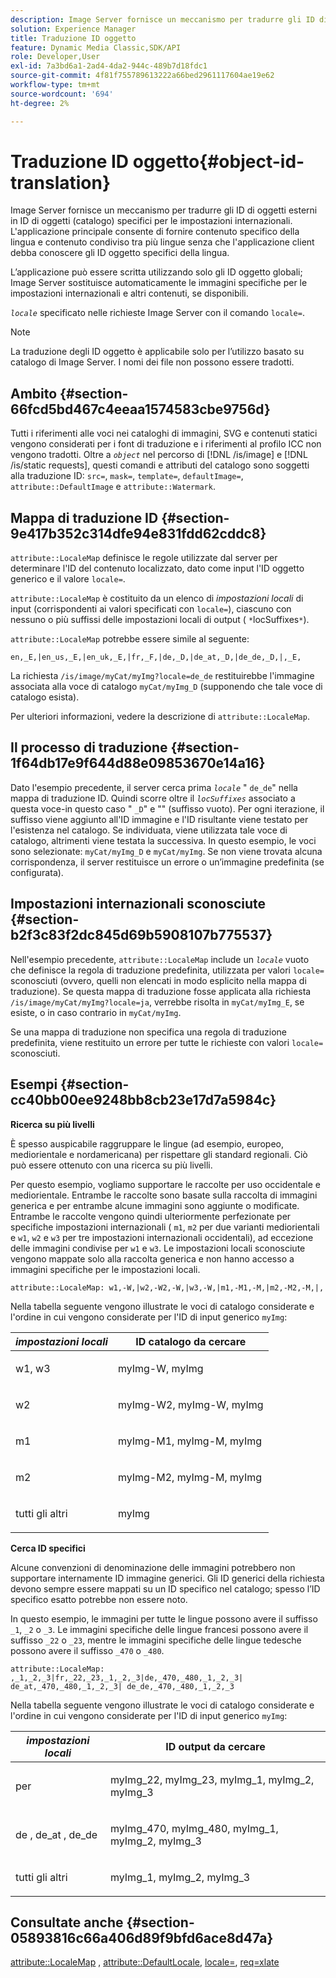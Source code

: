 ```yaml
---
description: Image Server fornisce un meccanismo per tradurre gli ID di oggetti esterni in ID di oggetti (catalogo) specifici per le impostazioni internazionali. L'applicazione principale consente di fornire contenuto specifico della lingua e contenuto condiviso tra più lingue senza che l'applicazione client debba conoscere gli ID oggetto specifici della lingua.
solution: Experience Manager
title: Traduzione ID oggetto
feature: Dynamic Media Classic,SDK/API
role: Developer,User
exl-id: 7a3bd6a1-2ad4-4da2-944c-489b7d18fdc1
source-git-commit: 4f81f755789613222a66bed2961117604ae19e62
workflow-type: tm+mt
source-wordcount: '694'
ht-degree: 2%

---
```


# Traduzione ID oggetto{#object-id-translation}

Image Server fornisce un meccanismo per tradurre gli ID di oggetti esterni in ID di oggetti (catalogo) specifici per le impostazioni internazionali. L&#39;applicazione principale consente di fornire contenuto specifico della lingua e contenuto condiviso tra più lingue senza che l&#39;applicazione client debba conoscere gli ID oggetto specifici della lingua.

L’applicazione può essere scritta utilizzando solo gli ID oggetto globali; Image Server sostituisce automaticamente le immagini specifiche per le impostazioni internazionali e altri contenuti, se disponibili.

*`locale`* specificato nelle richieste Image Server con il comando `locale=`.

>[!NOTE]
>
>La traduzione degli ID oggetto è applicabile solo per l’utilizzo basato su catalogo di Image Server. I nomi dei file non possono essere tradotti.

## Ambito {#section-66fcd5bd467c4eeaa1574583cbe9756d}

Tutti i riferimenti alle voci nei cataloghi di immagini, SVG e contenuti statici vengono considerati per i font di traduzione e i riferimenti al profilo ICC non vengono tradotti. Oltre a *`object`* nel percorso di [!DNL /is/image] e [!DNL /is/static requests], questi comandi e attributi del catalogo sono soggetti alla traduzione ID: `src=`, `mask=`, `template=`, `defaultImage=`, `attribute::DefaultImage` e `attribute::Watermark`.

## Mappa di traduzione ID {#section-9e417b352c314dfe94e831fdd62cddc8}

`attribute::LocaleMap` definisce le regole utilizzate dal server per determinare l&#39;ID del contenuto localizzato, dato come input l&#39;ID oggetto generico e il valore `locale=`.

`attribute::LocaleMap` è costituito da un elenco di *impostazioni locali* di input (corrispondenti ai valori specificati con `locale=`), ciascuno con nessuno o più suffissi delle impostazioni locali di output ( `*`locSuffixes`*`).

`attribute::LocaleMap` potrebbe essere simile al seguente:

`en,_E,|en_us,_E,|en_uk,_E,|fr,_F,|de,_D,|de_at,_D,|de_de,_D,|,_E,`

La richiesta `/is/image/myCat/myImg?locale=de_de` restituirebbe l&#39;immagine associata alla voce di catalogo `myCat/myImg_D` (supponendo che tale voce di catalogo esista).

Per ulteriori informazioni, vedere la descrizione di `attribute::LocaleMap`.

## Il processo di traduzione {#section-1f64db17e9f644d88e09853670e14a16}

Dato l&#39;esempio precedente, il server cerca prima *`locale`* &quot; `de_de`&quot; nella mappa di traduzione ID. Quindi scorre oltre il *`locSuffixes`* associato a questa voce-in questo caso &quot; `_D`&quot; e &quot;&quot; (suffisso vuoto). Per ogni iterazione, il suffisso viene aggiunto all&#39;ID immagine e l&#39;ID risultante viene testato per l&#39;esistenza nel catalogo. Se individuata, viene utilizzata tale voce di catalogo, altrimenti viene testata la successiva. In questo esempio, le voci sono selezionate: `myCat/myImg_D` e `myCat/myImg`. Se non viene trovata alcuna corrispondenza, il server restituisce un errore o un’immagine predefinita (se configurata).

## Impostazioni internazionali sconosciute {#section-b2f3c83f2dc845d69b5908107b775537}

Nell&#39;esempio precedente, `attribute::LocaleMap` include un *`locale`* vuoto che definisce la regola di traduzione predefinita, utilizzata per valori `locale=` sconosciuti (ovvero, quelli non elencati in modo esplicito nella mappa di traduzione). Se questa mappa di traduzione fosse applicata alla richiesta `/is/image/myCat/myImg?locale=ja`, verrebbe risolta in `myCat/myImg_E`, se esiste, o in caso contrario in `myCat/myImg`.

Se una mappa di traduzione non specifica una regola di traduzione predefinita, viene restituito un errore per tutte le richieste con valori `locale=` sconosciuti.

## Esempi {#section-cc40bb00ee9248bb8cb23e17d7a5984c}

**Ricerca su più livelli**

È spesso auspicabile raggruppare le lingue (ad esempio, europeo, mediorientale e nordamericana) per rispettare gli standard regionali. Ciò può essere ottenuto con una ricerca su più livelli.

Per questo esempio, vogliamo supportare le raccolte per uso occidentale e mediorientale. Entrambe le raccolte sono basate sulla raccolta di immagini generica e per entrambe alcune immagini sono aggiunte o modificate. Entrambe le raccolte vengono quindi ulteriormente perfezionate per specifiche impostazioni internazionali ( `m1`, `m2` per due varianti mediorientali e `w1`, `w2` e `w3` per tre impostazioni internazionali occidentali), ad eccezione delle immagini condivise per `w1` e `w3`. Le impostazioni locali sconosciute vengono mappate solo alla raccolta generica e non hanno accesso a immagini specifiche per le impostazioni locali.

`attribute::LocaleMap: w1,-W,|w2,-W2,-W,|w3,-W,|m1,-M1,-M,|m2,-M2,-M,|,`

Nella tabella seguente vengono illustrate le voci di catalogo considerate e l&#39;ordine in cui vengono considerate per l&#39;ID di input generico `myImg`:

<table id="table_97EB13E3DB9B48D3A4184D5ECC8E9F86"> 
 <thead> 
  <tr> 
   <th class="entry"> <b> <i>impostazioni locali</i> </b> </th> 
   <th class="entry"> <b>ID catalogo da cercare</b> </th> 
  </tr> 
 </thead>
 <tbody> 
  <tr> 
   <td> <p> <span class="codeph"> w1, w3 </span> </p> </td> 
   <td> <p> <span class="codeph"> myImg-W, myImg </span> </p> </td> 
  </tr> 
  <tr> 
   <td> <p> <span class="codeph"> w2 </span> </p> </td> 
   <td> <p> <span class="codeph"> myImg-W2, myImg-W, myImg </span> </p> </td> 
  </tr> 
  <tr> 
   <td> <p> <span class="codeph"> m1 </span> </p> </td> 
   <td> <p> <span class="codeph"> myImg-M1, myImg-M, myImg </span> </p> </td> 
  </tr> 
  <tr> 
   <td> <p> <span class="codeph"> m2 </span> </p> </td> 
   <td> <p> <span class="codeph"> myImg-M2, myImg-M, myImg </span> </p> </td> 
  </tr> 
  <tr> 
   <td> <p>tutti gli altri </p> </td> 
   <td> <p> <span class="codeph"> myImg </span> </p> </td> 
  </tr> 
 </tbody> 
</table>

**Cerca ID specifici**

Alcune convenzioni di denominazione delle immagini potrebbero non supportare internamente ID immagine generici. Gli ID generici della richiesta devono sempre essere mappati su un ID specifico nel catalogo; spesso l’ID specifico esatto potrebbe non essere noto.

In questo esempio, le immagini per tutte le lingue possono avere il suffisso `_1`, `_2` o `_3`. Le immagini specifiche delle lingue francesi possono avere il suffisso `_22` o `_23`, mentre le immagini specifiche delle lingue tedesche possono avere il suffisso `_470` o `_480`.

`attribute::LocaleMap: ,_1,_2,_3|fr,_22,_23,_1,_2,_3|de,_470,_480,_1,_2,_3| de_at,_470,_480,_1,_2,_3| de_de,_470,_480,_1,_2,_3`

Nella tabella seguente vengono illustrate le voci di catalogo considerate e l&#39;ordine in cui vengono considerate per l&#39;ID di input generico `myImg`:

<table id="table_A7EE4AA0F1C24284B83CC4B40622D24F"> 
 <thead> 
  <tr> 
   <th class="entry"> <b> <i>impostazioni locali</i> </b> </th> 
   <th class="entry"> <b>ID output da cercare</b> </th> 
  </tr> 
 </thead>
 <tbody> 
  <tr> 
   <td> <p> <span class="codeph"> per </span> </p> </td> 
   <td> <p> <span class="codeph"> myImg_22, myImg_23, myImg_1, myImg_2, myImg_3 </span> </p> </td> 
  </tr> 
  <tr> 
   <td> <p> <span class="codeph"> de </span>, <span class="codeph"> de_at </span>, <span class="codeph"> de_de </span> </p> </td> 
   <td> <p> <span class="codeph"> myImg_470, myImg_480, myImg_1, myImg_2, myImg_3 </span> </p> </td> 
  </tr> 
  <tr> 
   <td> <p>tutti gli altri </p> </td> 
   <td> <p> <span class="codeph"> myImg_1, myImg_2, myImg_3 </span> </p> </td> 
  </tr> 
 </tbody> 
</table>

## Consultate anche {#section-05893816c66a406d89f9bfd6ace8d47a}

[attribute::LocaleMap](../../../../../is-api/image-catalog/image-serving-api-ref/c-image-catalog-reference/c-attributes-reference/r-localemap.md#reference-49bbf598f8ea47c3a563755cef306318) , [attribute::DefaultLocale](../../../../../is-api/image-catalog/image-serving-api-ref/c-image-catalog-reference/c-attributes-reference/r-defaultlocale.md#reference-69462ad9923f464f80c2c012342a6b6b), [locale=](../../../../../is-api/http-ref/image-serving-api-ref/c-http-protocol-reference/c-command-reference/r-locale.md#reference-8a846b2fbc004a12821b956ed3b25cfb), [req=xlate](../../../../../is-api/http-ref/image-serving-api-ref/c-http-protocol-reference/c-command-reference/r-req/r-req.md#reference-907cdb4a97034db7ad94695f25552e76)
